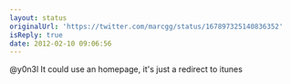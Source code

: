 ```yaml
---
layout: status
originalUrl: 'https://twitter.com/marcgg/status/167897325140836352'
isReply: true
date: 2012-02-10 09:06:56
---
```


@y0n3l It could use an homepage, it's just a redirect to itunes

